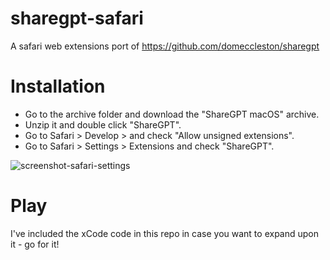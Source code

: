 # sharegpt-safari
A safari web extensions port of https://github.com/domeccleston/sharegpt

# Installation

* Go to the archive folder and download the "ShareGPT macOS" archive.
* Unzip it and double click "ShareGPT".
* Go to Safari > Develop > and check "Allow unsigned extensions".
* Go to Safari > Settings > Extensions and check "ShareGPT".


![screenshot-safari-settings](https://user-images.githubusercontent.com/5535604/206463945-617bc22f-0bf1-455b-b050-7b35d3bd9f84.jpg)


# Play

I've included the xCode code in this repo in case you want to expand upon it - go for it!
